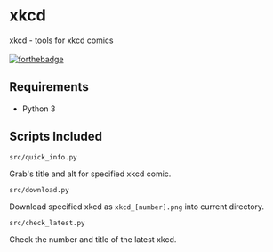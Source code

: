 # xkcd 
 xkcd - tools for xkcd comics <br> <br>
 [![forthebadge](https://forthebadge.com/images/badges/made-with-python.svg)](https://forthebadge.com)

## Requirements 
- Python 3

## Scripts Included
    src/quick_info.py
Grab's title and alt for specified xkcd comic.

    src/download.py
Download specified xkcd as `xkcd_[number].png` into current directory.

    src/check_latest.py
Check the number and title of the latest xkcd.
